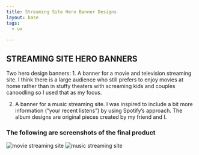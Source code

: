 ```yaml
---
title: Streaming Site Hero Banner Designs
layout: base
tags:
  - ux
  
---
```

<main>
  <section class="project-descrption">
  <h1>
      STREAMING SITE HERO BANNERS
  </h1>
  
  <p>
  Two hero design banners:
      1. A banner for a movie and television streaming site. I think there is a large audience who still prefers to enjoy movies at home rather than in stuffy theaters with screaming kids and couples canoodling so I used that as my focus.
  
  2. A banner for a music streaming site. I was inspired to include a bit more information (“your recent listens”) by using Spotify’s approach. The album designs are original pieces created by my friend and I.
  
  
  </p>
  </section>
  <section class="project-img">
      <h3>The following are screenshots of the final product</h3>
      <img src="/images/movie streaming site figma proto.png" alt="movie streaming site">
      <img src="/images/music site hero banner figma prototype.png" alt="music streaming site">
  </section>
  
  
  
  
  </main>
